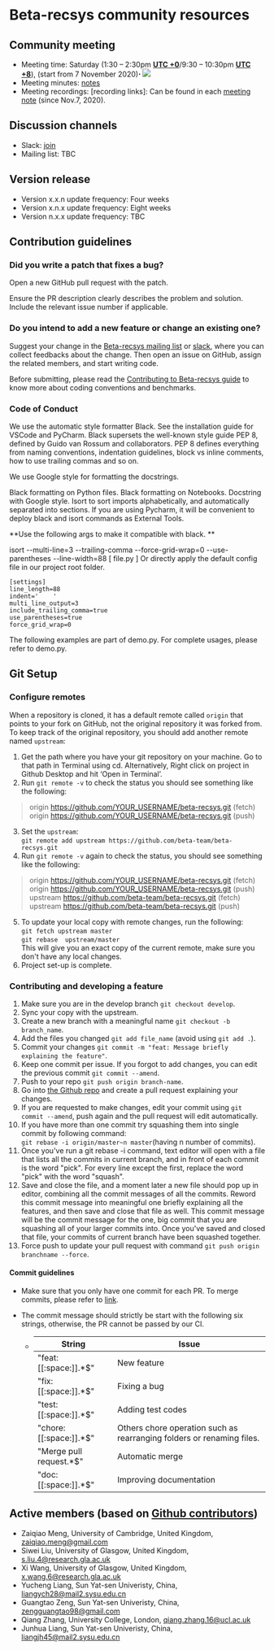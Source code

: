 # Beta-recsys community resources

## Community meeting

- Meeting time: Saturday (1:30 – 2:30pm **[UTC +0](https://24timezones.com/time-zone/utc#gref)**/9:30 – 10:30pm **[UTC +8](https://24timezones.com/time-zone/utc+8#gref)**), (start from 7 November 2020)**⋅** <a target="_blank" href="https://calendar.google.com/event?action=TEMPLATE&amp;tmeid=XzYwcTMwYzFnNjBvMzBlMWk2MG80YWMxZzYwcmo4Z3BsODhyajJjMWg4NHMzNGg5ZzYwczMwYzFnNjBvMzBjMWc2OTIzY2dxMjg4cDQ0Z2hnODUxazhkaGc2NG8zMGMxZzYwbzMwYzFnNjBvMzBjMWc2MG8zMmMxZzYwbzMwYzFnOGwyMzhkaHA2MHFqY2UyNDg1MTM0ZzlrNnQwamFkMWw2OTMzaWNobThjcjRhZTluOGwxZ18yMDIwMTEwN1QxNDAwMDBaIHphaXFpYW8ubWVuZ0Bt&amp;tmsrc=zaiqiao.meng%40gmail.com&amp;scp=ALL"><img border="0" src="https://www.google.com/calendar/images/ext/gc_button1_en-GB.gif"></a>
- Meeting minutes: [notes](https://github.com/beta-team/community/tree/master/beta_recsys/meeting%20minutes)
- Meeting recordings: [recording links]: Can be found in each [meeting note](https://github.com/beta-team/community/tree/master/beta_recsys/meeting%20minutes) (since Nov.7, 2020).

## Discussion channels

- Slack: [join](https://join.slack.com/t/beta-recsys/shared_invite/zt-iwmlfb0g-yxeyzb0U9pZfFN~A4mrKpA)
- Mailing list: TBC


## Version release

- Version x.x.n update frequency: Four weeks
- Version x.n.x update frequency: Eight weeks
- Version n.x.x update frequency: TBC

## Contribution guidelines

### Did you write a patch that fixes a bug?

Open a new GitHub pull request with the patch.

Ensure the PR description clearly describes the problem and solution. Include the relevant issue number if applicable.

### Do you intend to add a new feature or change an existing one?

Suggest your change in the [Beta-recsys mailing list](beta_recsys) or [slack](https://join.slack.com/t/beta-recsys/shared_invite/zt-iwmlfb0g-yxeyzb0U9pZfFN~A4mrKpA), where you can collect feedbacks about the change. Then open an issue on GitHub, assign the related members,  and start writing code.

Before submitting, please read the [Contributing to Beta-recsys guide](https://beta-recsys.readthedocs.io/en/latest/contribute/standardization-of-code-format-and-documentation.html) to know more about coding conventions and benchmarks.

### Code of Conduct

We use the automatic style formatter Black. See the installation guide for VSCode and PyCharm. Black supersets the well-known style guide PEP 8, defined by Guido van Rossum and collaborators. PEP 8 defines everything from naming conventions, indentation guidelines, block vs inline comments, how to use trailing commas and so on.

We use Google style for formatting the docstrings.

Black formatting on Python files.
Black formatting on Notebooks.
Docstring with Google style.
Isort to sort imports alphabetically, and automatically separated into sections.
If you are using Pycharm, it will be convenient to deploy black and isort commands as External Tools.

**Use the following args to make it compatible with black. **

isort --multi-line=3 --trailing-comma --force-grid-wrap=0 --use-parentheses --line-width=88 [ file.py ]
Or directly apply the default config file in our project root folder.

```shell
[settings]
line_length=88
indent='    '
multi_line_output=3
include_trailing_comma=true
use_parentheses=true
force_grid_wrap=0
```

The following examples are part of demo.py. For complete usages, please refer to demo.py.

## Git Setup

### Configure remotes

When a repository is cloned, it has a default remote called `origin` that points to your fork on GitHub, not the original repository it was forked from. To keep track of the original repository, you should add another remote named `upstream`:<br />

1. Get the path where you have your git repository on your machine. Go to that path in Terminal using cd. Alternatively, Right click on project in Github Desktop and hit ‘Open in Terminal’.<br />
2. Run `git remote -v`  to check the status you should see something like the following:<br />

> origin    https://github.com/YOUR_USERNAME/beta-recsys.git (fetch)<br />
> origin    https://github.com/YOUR_USERNAME/beta-recsys.git (push)<br />

3. Set the `upstream`:<br />
   `git remote add upstream https://github.com/beta-team/beta-recsys.git`<br />
4. Run `git remote -v`  again to check the status, you should see something like the following:<br />

> origin    https://github.com/YOUR_USERNAME/beta-recsys.git (fetch)<br />
> origin    https://github.com/YOUR_USERNAME/beta-recsys.git (push)<br />
> upstream https://github.com/beta-team/beta-recsys.git  (fetch)<br />
> upstream  https://github.com/beta-team/beta-recsys.git (push)<br />

5. To update your local copy with remote changes, run the following:<br />
   `git fetch upstream master`<br />
    `git rebase  upstream/master`<br />
   This will give you an exact copy of the current remote, make sure you don't have any local changes.<br />
6. Project set-up is complete.


### Contributing and developing a feature

1. Make sure you are in the develop branch `git checkout develop`.<br />
2. Sync your copy with the upstream.<br />
3. Create a new branch with a meaningful name `git checkout -b branch_name`.<br />
4. Add the files you changed `git add file_name` (avoid using `git add .`).<br />
5. Commit your changes `git commit -m "feat: Message briefly explaining the feature"`.<br />
6. Keep one commit per issue. If you forgot to add changes, you can edit the previous commit `git commit --amend`.<br />
7. Push to your repo `git push origin branch-name`.<br />
8. Go into [the Github repo](https://github.com/beta-team/beta-recsys.git) and create a pull request explaining your changes.<br />
9. If you are requested to make changes, edit your commit using `git commit --amend`, push again and the pull request will edit automatically.<br />
10. If you have more than one commit try squashing them into single commit by following command:<br />
     `git rebase -i origin/master~n master`(having n number of commits).<br />
11. Once you've run a git rebase -i command, text editor will open with a file that lists all the commits in current branch, and in front of each commit is the word "pick". For every line except the first, replace the word "pick" with the word "squash".<br />
12. Save and close the file, and a moment later a new file should pop up in  editor, combining all the commit messages of all the commits. Reword this commit message into meaningful one briefly explaining all the features, and then save and close that file as well. This commit message will be the commit message for the one, big commit that you are squashing all of your larger commits into. Once you've saved and closed that file, your commits of current branch have been squashed together.<br />
13. Force push to update your pull request with command `git push origin branchname --force`.<br/>


#### Commit guidelines

- Make sure that you only have one commit for each PR. To merge commits, please refer to [link](https://stackoverflow.com/questions/5189560/squash-my-last-x-commits-together-using-git).

- The commit message should strictly be start with the following six strings, otherwise, the PR cannot be passed by our CI.

  - | String                  | Issue                                                        |
    | ----------------------- | ------------------------------------------------------------ |
    | "feat:[[:space:]].*$"   | New feature                                                  |
    | "fix:[[:space:]].*$"    | Fixing a bug                                                 |
    | "test:[[:space:]].*$"   | Adding test codes                                            |
    | "chore:[[:space:]].*$"  | Others  chore operation such as rearranging folders or renaming files. |
    | "Merge pull request.*$" | Automatic merge                                              |
    | "doc:[[:space:]].*$"    | Improving documentation                                      |

## Active members (based on [Github contributors](https://github.com/beta-team/beta-recsys/graphs/contributors))

- Zaiqiao Meng, University of Cambridge, United Kingdom, zaiqiao.meng@gmail.com
- Siwei Liu, University of Glasgow, United Kingdom, s.liu.4@research.gla.ac.uk
- Xi Wang, University of Glasgow, United Kingdom, x.wang.6@research.gla.ac.uk
- Yucheng Liang, Sun Yat-sen Univeristy, China, liangych28@mail2.sysu.edu.cn
- Guangtao Zeng, Sun Yat-sen Univeristy, China, zengguangtao98@gmail.com
- Qiang Zhang, University College, London, qiang.zhang.16@ucl.ac.uk
- Junhua Liang, Sun Yat-sen Univeristy, China, liangjh45@mail2.sysu.edu.cn


